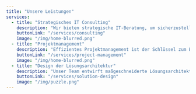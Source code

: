 ```yaml
---
title: "Unsere Leistungen"
services:
  - title: "Strategisches IT Consulting"
    description: "Wir bieten strategische IT-Beratung, um sicherzustellen, dass Ihre Projekte effizient geplant und umgesetzt werden. Unsere Experten arbeiten mit Ihnen zusammen, um Ihre Unternehmensziele zu definieren und Ihre IT-Strategie zu optimieren. Wir bieten Lösungen, die auf Ihre Bedürfnisse zugeschnitten sind und langfristigen Erfolg garantieren."
    buttonLink: "/services/consulting"
    image: "/img/home-blurred.png"
  - title: "Projektmanagement"
    description: "Effizientes Projektmanagement ist der Schlüssel zum Erfolg. Wir unterstützen Sie bei der Planung, Durchführung und Überwachung Ihrer IT-Projekte, um sicherzustellen, dass sie termingerecht und innerhalb des Budgets abgeschlossen werden. Unsere Erfahrung in der Leitung von Projekten unterschiedlicher Größe hilft Ihnen, jedes Hindernis zu überwinden."
    buttonLink: "/services/project-management"
    image: "/img/home-blurred.png"
  - title: "Design der Lösungsarchitektur"
    description: "Unser Team entwirft maßgeschneiderte Lösungsarchitekturen, die den Anforderungen Ihres Unternehmens entsprechen. Von der Planung bis zur Implementierung stellen wir sicher, dass alle technischen Aspekte Ihrer IT-Infrastruktur optimal integriert werden, um die Leistungsfähigkeit zu maximieren."
    buttonLink: "/services/solution-design"
    image: "/img/puzzle.png"
---
```

